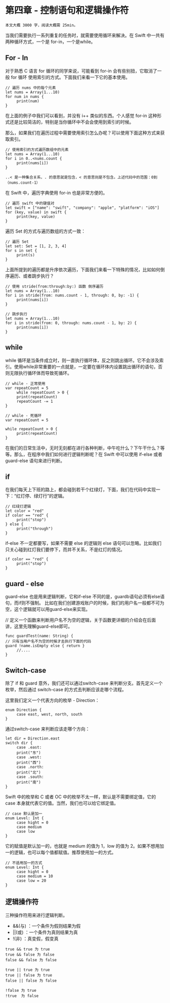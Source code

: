 # 第四章 - 控制语句和逻辑操作符
`本文大概 3000 字，阅读大概需 25min。`

当我们需要执行一系列重复的任务时，就需要使用循环来解决。在 Swift 中一共有两种循环方式，一个是 for-in，一个是while。

## For - In
对于熟悉 C 语言 for 循环的同学来说，可能看到 for-in 会有些别扭，它取消了一般 for 循环 使用索引的方式。下面我们来看一下它的基本使用。

```
// 遍历 nums 中的每个元素
let nums = Array(1...10)
for num in nums {
     print(num)
}

```
在上面的例子中我们可以看到，并没有 i++ 类似的东西。个人感觉 for-in 这种形式还是比较简洁的，特别是当你循环中不会会使用到索引的时候。

那么，如果我们在遍历过程中需要使用索引怎么办呢？可以使用下面这种方式来获取索引。
```
// 使用索引的方式遍历数组中的元素
let nums = Array(1...10)
for i in 0..<nums.count {
     print(nums[i])
}
```

`..< 是一种集合关系，. 的意思就是包含，< 的意思则是不包含。上述代码中的范围：0到（nums.count-1）`

在 Swift 中，遍历字典使用 for-in 也是非常方便的。
```
// 遍历 swift 中的键值对
let swift = ["name": "swift", "company": "apple", "platform": "iOS"]
for (key, value) in swift {
     print(key, value)
}
```

遍历 Set 的方式与遍历数组的方式一致：
```
// 遍历 Set
let set: Set = [1, 2, 3, 4]
for s in set {
     print(s)
}
```

上面所提到的遍历都是升序依次遍历，下面我们来看一下特殊的情况，比如如何倒序遍历、或者跳步执行？
```
// 使用 stride(from:through:by:) 函数 倒序遍历
let nums = Array(1...10)
for i in stride(from: nums.count - 1, through: 0, by: -1) {
     print(nums[i])
}

// 跳步执行
let nums = Array(1...10)
for i in stride(from: 0, through: nums.count - 1, by: 2) {
     print(nums[i])
}
```
## while
while 循环是当条件成立时，则一直执行循环体，反之则跳出循环。它不会涉及索引。使用while非常重要的一点就是，一定要在循环体内设置跳出循环的语句，否则无限执行循环体而导致死循环。
```
// while - 正常使用
var repeatCount = 5
     while repeatCount > 0 {
     print(repeatCount)
     repeatCount -= 1
}

// while - 死循环
var repeatCount = 5

while repeatCount > 0 {
     print(repeatCount)
}
```

在我们的日常生活中，无时无刻都在进行各种判断，中午吃什么？下午干什么？等等。那么，在程序中我们如何进行逻辑判断呢？在 Swift 中可以使用 if-else 或者 guard-else 语句来进行判断。

## if
在我们每天上下班的路上，都会碰到若干个红绿灯，下面，我们在代码中实现一下：“红灯停、绿灯行”的逻辑。
```
// 红绿灯逻辑
let color = "red"
if color == "red" {
     print("stop")
} else {
     print("through")
}
```

if-else 不一定都要写，如果不需要 else 的逻辑则 else 语句可以忽略。比如我们只关心碰到红灯我们要停下，而并不关系，不是红灯的情况。
```
if color == "red" {
     print("stop")
}
```

## guard - else
guard-else 也是用来逻辑判断，它和if-else 不同的是，guardb语句必须有else语句，而if则不强制。
比如在我们创建游戏账户的时候，我们的用户名一般都不可为空，这个逻辑就可以用guard-else来实现。

// 定义一个函数来判断用户名不为空的逻辑，关于函数更详细的介绍会在后面讲，这里先理解guard-else即可。
```
func guardTest(name: String) {
// 只有当用户名不为空的时候才去执行下面的代码
guard !name.isEmpty else { return }
     //....
}
```

## Switch-case

除了 if 和 guard 意外，我们还可以通过switch-case 来判断分支。首先定义一个枚举，然后通过 switch-case 的方式去判断应该走哪个流程。

这里我们定义一个代表方向的枚举 - Direction：
```
enum Direction {
     case east, west, north, south
}
```

通过switch-case 来判断应该走哪个方向：
```
let dir = Direction.east
switch dir {
     case .east:
     print("东")
     case .west:
     print("西")
     case .north:
     print("北")
     case .south:
     print("南")
}
```

Swift 中的枚举和 C 或者 OC 中的枚举不太一样，默认是不需要绑定值，它的 case 本身就代表它的值。当然，我们也可以给它绑定值。
```
// case 默认是加一
enum Level: Int {
     case hight = 0
     case medium
     case low
}
```

它的赋值是默认加一的，也就是 medium 的值为 1，low 的值为 2。如果不想用加一的逻辑，也可以每个值都赋值。推荐使用加一的方式。
```
// 不适用加一的方式
enum Level: Int {
     case hight = 0
     case medium = 10
     case low = 20
}
```
## 逻辑操作符
三种操作符用来进行逻辑判断。

* &&(与) ：一个条件为假则结果为假
* ||(或) ：一个条件为真则结果为真
* !(非)  ：真变假，假变真
```
true && true 为 true
true && false 为 false
false && false 为 false

true || true 为 true
true || false 为 true
false || false 为 false

!false 为 true
!true  为 false
```
